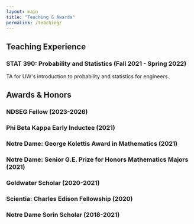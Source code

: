 ```yaml
---
layout: main
title: "Teaching & Awards"
permalink: /teaching/
---
```


## Teaching Experience
<div class="section-list">
  <div class="item">
    <h3>STAT 390: Probability and Statistics (Fall 2021 - Spring 2022)</h3>
    <p>TA for UW's introduction to probability and statistics for engineers.</p>
  </div>
</div>

## Awards & Honors
<div class="section-list">
  <div class="item">
    <h3>NDSEG Fellow (2023-2026)</h3>
  </div>
  <div class="item">
    <h3>Phi Beta Kappa Early Inductee (2021)</h3>
  </div>
  <div class="item">
    <h3>Notre Dame: George Kolettis Award in Mathematics (2021)</h3>
  </div>
  <div class="item">
    <h3>Notre Dame: Senior G.E. Prize for Honors Mathematics Majors (2021)</h3>
  </div>
  <div class="item">
    <h3>Goldwater Scholar (2020-2021)</h3>
  </div>
  <div class="item">
    <h3>Scientia: Charles Edison Fellowship (2020)</h3>
  </div>
  <div class="item">
    <h3>Notre Dame Sorin Scholar (2018-2021)</h3>
  </div>
</div>

